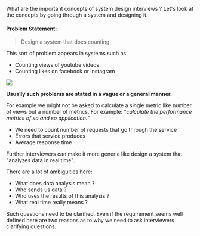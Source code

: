 What are the important concepts of system design interviews ? Let's look at the concepts by going through a system and designing it.

#### Problem Statement:

> Design a system that does counting

This sort of problem appears in systems such as 
- Counting views of youtube videos
- Counting likes on facebook or instagram

![](ProblemStatement.png)

**Usually such problems are stated in a vague or a general manner.**

For example we might not be asked to calculate a single metric like number of views but a number of metrics. For example: "*calculate the performance metrics of so and so application.*"

- We need to count number of requests that go through the service
- Errors that service produces
- Average response time

Further interviewers can make it more generic like design a system that "analyzes data in real time".

There are a lot of ambiguities here:
- What does data analysis mean ?
- Who sends us data ?
- Who uses the results of this analysis ?
- What real time really means ?

Such questions need to be clarified. Even if the requirement seems well defined here are two reasons as to why we need to ask interviewers clarifying questions.
